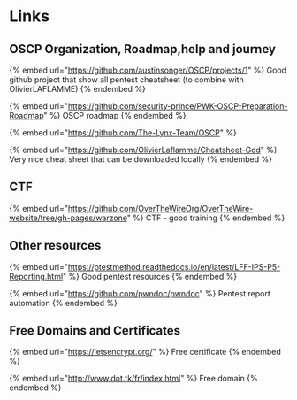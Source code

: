 # Links

## OSCP Organization, Roadmap,help and journey

{% embed url="https://github.com/austinsonger/OSCP/projects/1" %}
Good github project that show all pentest cheatsheet (to combine with OlivierLAFLAMME)
{% endembed %}

{% embed url="https://github.com/security-prince/PWK-OSCP-Preparation-Roadmap" %}
OSCP roadmap
{% endembed %}

{% embed url="https://github.com/The-Lynx-Team/OSCP" %}

{% embed url="https://github.com/OlivierLaflamme/Cheatsheet-God" %}
Very nice cheat sheet that can be downloaded locally
{% endembed %}

## CTF

{% embed url="https://github.com/OverTheWireOrg/OverTheWire-website/tree/gh-pages/warzone" %}
CTF - good training
{% endembed %}

## Other resources

{% embed url="https://ptestmethod.readthedocs.io/en/latest/LFF-IPS-P5-Reporting.html" %}
Good pentest resources
{% endembed %}

{% embed url="https://github.com/pwndoc/pwndoc" %}
Pentest report automation
{% endembed %}

## Free Domains and Certificates



{% embed url="https://letsencrypt.org/" %}
Free certificate
{% endembed %}

{% embed url="http://www.dot.tk/fr/index.html" %}
Free domain
{% endembed %}
